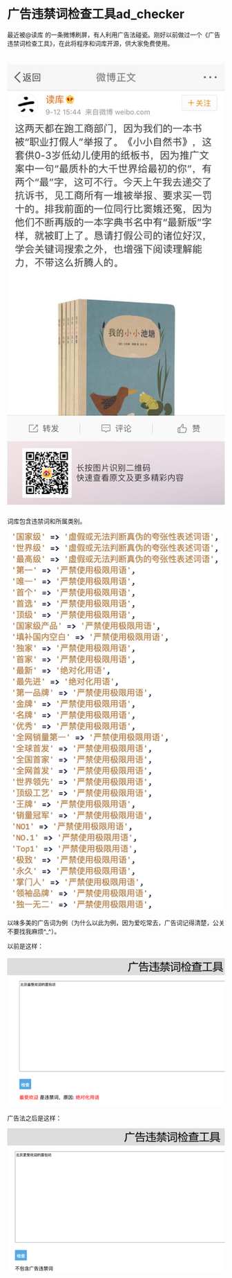 # 广告违禁词检查工具ad_checker

最近被@读库 的一条微博刷屏，有人利用广告法碰瓷。刚好以前做过一个《广告违禁词检查工具》，在此将程序和词库开源，供大家免费使用。

# ![duku](./docs/duku.jpeg)

词库包含违禁词和所属类别。

![words](./docs/words.png)





以味多美的广告词为例（为什么以此为例，因为爱吃常去，广告词记得清楚，公关不要找我麻烦^_^）。

以前是这样：

![has](./docs/has.png)

广告法之后是这样：

![no](./docs/no.png)

